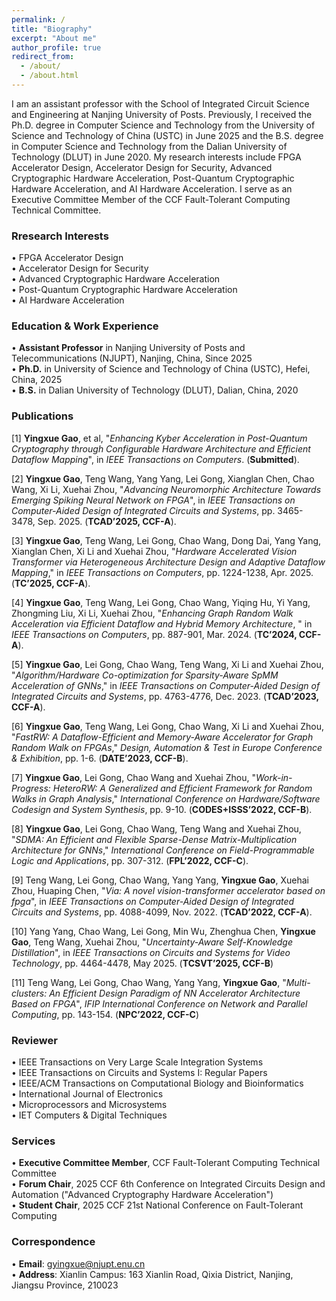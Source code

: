 ```yaml
---
permalink: /
title: "Biography"
excerpt: "About me"
author_profile: true
redirect_from: 
  - /about/
  - /about.html
---
```


I am an assistant professor with the School of Integrated Circuit Science and Engineering at Nanjing University of Posts. Previously, I received the Ph.D. degree in Computer Science and Technology from the University of Science and Technology of China (USTC) in June 2025 and the B.S. degree in Computer Science and Technology from the Dalian University of Technology (DLUT) in June 2020. My research interests include FPGA Accelerator Design, Accelerator Design for Security, Advanced Cryptographic Hardware Acceleration, Post-Quantum Cryptographic Hardware Acceleration, and AI Hardware Acceleration. I serve as an Executive Committee Member of the CCF Fault-Tolerant Computing Technical Committee.


### Rresearch Interests
• FPGA Accelerator Design  
• Accelerator Design for Security  
• Advanced Cryptographic Hardware Acceleration  
• Post-Quantum Cryptographic Hardware Acceleration  
• AI Hardware Acceleration


### Education & Work Experience
• **Assistant Professor** in Nanjing University of Posts and Telecommunications (NJUPT), Nanjing, China, Since 2025  
• **Ph.D.** in University of Science and Technology of China (USTC), Hefei, China, 2025  
• **B.S.** in Dalian University of Technology (DLUT), Dalian, China, 2020


### Publications
[1] **Yingxue Gao**, et al, "_Enhancing Kyber Acceleration in Post-Quantum Cryptography through Configurable Hardware Architecture and Efficient Dataflow Mapping_", in _IEEE Transactions on Computers_. (**Submitted**). 

[2] **Yingxue Gao**, Teng Wang, Yang Yang, Lei Gong, Xianglan Chen, Chao Wang, Xi Li, Xuehai Zhou, "_Advancing Neuromorphic Architecture Towards Emerging Spiking Neural Network on FPGA_", in _IEEE Transactions on Computer-Aided Design of Integrated Circuits and Systems_, pp. 3465-3478, Sep. 2025. (**TCAD’2025, CCF-A**).

[3] **Yingxue Gao**, Teng Wang, Lei Gong, Chao Wang, Dong Dai, Yang Yang, Xianglan Chen, Xi Li and Xuehai Zhou, "_Hardware Accelerated Vision Transformer via Heterogeneous Architecture Design and Adaptive Dataflow Mapping_," in _IEEE Transactions on Computers_, pp. 1224-1238, Apr. 2025. (**TC’2025, CCF-A**).

[4] **Yingxue Gao**, Teng Wang, Lei Gong, Chao Wang, Yiqing Hu, Yi Yang, Zhongming Liu, Xi Li, Xuehai Zhou, "_Enhancing Graph Random Walk Acceleration via Efficient Dataflow and Hybrid Memory Architecture_, " in _IEEE Transactions on Computers_, pp. 887-901, Mar. 2024. (**TC’2024, CCF-A**).

[5] **Yingxue Gao**, Lei Gong, Chao Wang, Teng Wang, Xi Li and Xuehai Zhou, "_Algorithm/Hardware Co-optimization for Sparsity-Aware SpMM Acceleration of GNNs_," in _IEEE Transactions on Computer-Aided Design of Integrated Circuits and Systems_, pp. 4763-4776, Dec. 2023. (**TCAD’2023, CCF-A**).

[6] **Yingxue Gao**, Teng Wang, Lei Gong, Chao Wang, Xi Li and Xuehai Zhou, "_FastRW: A Dataflow-Efficient and Memory-Aware Accelerator for Graph Random Walk on FPGAs_," _Design, Automation & Test in Europe Conference & Exhibition_, pp. 1-6. (**DATE’2023, CCF-B**).

[7] **Yingxue Gao**, Lei Gong, Chao Wang and Xuehai Zhou, "_Work-in-Progress: HeteroRW: A Generalized and Efficient Framework for Random Walks in Graph Analysis_," _International Conference on Hardware/Software Codesign and System Synthesis_, pp. 9-10. (**CODES+ISSS’2022, CCF-B**).

[8] **Yingxue Gao**, Lei Gong, Chao Wang, Teng Wang and Xuehai Zhou, "_SDMA: An Efficient and Flexible Sparse-Dense Matrix-Multiplication Architecture for GNNs_," _International Conference on Field-Programmable Logic and Applications_, pp. 307-312. (**FPL’2022, CCF-C**).

[9] Teng Wang, Lei Gong, Chao Wang, Yang Yang, **Yingxue Gao**, Xuehai Zhou, Huaping Chen, "_Via: A novel vision-transformer accelerator based on fpga_", in _IEEE Transactions on Computer-Aided Design of Integrated Circuits and Systems_, pp. 4088-4099, Nov. 2022. (**TCAD’2022, CCF-A**).

[10] Yang Yang, Chao Wang, Lei Gong, Min Wu, Zhenghua Chen, **Yingxue Gao**, Teng Wang, Xuehai Zhou, "_Uncertainty-Aware Self-Knowledge Distillation_", in _IEEE Transactions on Circuits and Systems for Video Technology_, pp. 4464-4478, May 2025. (**TCSVT’2025, CCF-B**)

[11] Teng Wang, Lei Gong, Chao Wang, Yang Yang, **Yingxue Gao**, "_Multi-clusters: An Efficient Design Paradigm of NN Accelerator Architecture Based on FPGA_", _IFIP International Conference on Network and Parallel Computing_, pp. 143-154. (**NPC’2022, CCF-C**)

### Reviewer
• IEEE Transactions on Very Large Scale Integration Systems  
• IEEE Transactions on Circuits and Systems I: Regular Papers  
• IEEE/ACM Transactions on Computational Biology and Bioinformatics  
• International Journal of Electronics  
• Microprocessors and Microsystems  
• IET Computers & Digital Techniques


### Services
• **Executive Committee Member**, CCF Fault-Tolerant Computing Technical Committee  
• **Forum Chair**, 2025 CCF 6th Conference on Integrated Circuits Design and Automation ("Advanced Cryptography Hardware Acceleration")  
• **Student Chair**, 2025 CCF 21st National Conference on Fault-Tolerant Computing


### Correspondence
• **Email**: gyingxue@njupt.enu.cn  
• **Address**: Xianlin Campus: 163 Xianlin Road, Qixia District, Nanjing, Jiangsu Province, 210023
